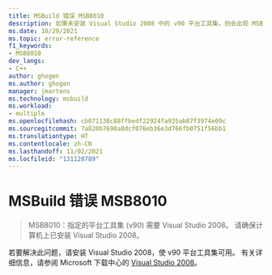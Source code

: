 ```yaml
---
title: MSBuild 错误 MSB8010
description: 如果未安装 Visual Studio 2008 中的 v90 平台工具集，则会出现 MSBuild 错误 MSB8010。
ms.date: 10/29/2021
ms.topic: error-reference
f1_keywords:
- MSB8010
dev_langs:
- C++
author: ghogen
ms.author: ghogen
manager: jmartens
ms.technology: msbuild
ms.workload:
- multiple
ms.openlocfilehash: cb071130c88ffbedf22924fa935ab87f3974e09c
ms.sourcegitcommit: 7a820b7698a8dcf076eb36e3d766fb0751f56bb1
ms.translationtype: HT
ms.contentlocale: zh-CN
ms.lasthandoff: 11/02/2021
ms.locfileid: "131128789"
---
```

# <a name="msbuild-error-msb8010"></a>MSBuild 错误 MSB8010

> MSB8010：指定的平台工具集 (v90) 需要 Visual Studio 2008。 请确保计算机上已安装 Visual Studio 2008。

若要解决此问题，请安装 Visual Studio 2008，使 v90 平台工具集可用。 有关详细信息，请参阅 Microsoft 下载中心的 [Visual Studio 2008](https://www.microsoft.com/download/details.aspx?id=7873)。
